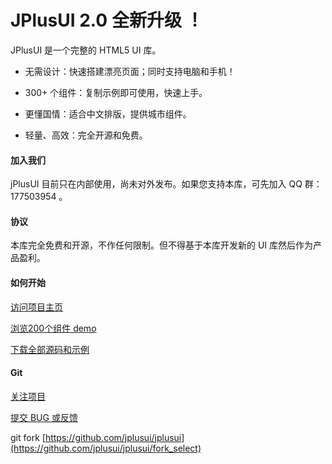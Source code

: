 # JPlusUI 2.0 全新升级 ！

JPlusUI 是一个完整的 HTML5 UI 库。

* 无需设计：快速搭建漂亮页面；同时支持电脑和手机！

* 300+ 个组件：复制示例即可使用，快速上手。

* 更懂国情：适合中文排版，提供城市组件。

* 轻量、高效：完全开源和免费。

#### 加入我们

jPlusUI 目前只在内部使用，尚未对外发布。如果您支持本库，可先加入 QQ 群：177503954 。

#### 协议

本库完全免费和开源，不作任何限制。但不得基于本库开发新的 UI 库然后作为产品盈利。

#### 如何开始

[访问项目主页](http://jplusui.github.com)

[浏览200个组件 demo](http://jplusui.github.com/src/)

[下载全部源码和示例](https://github.com/jplusui/jplusui/zipball/master)

#### Git

[关注项目](https://github.com/jplusui/jplusui/star)

[提交 BUG 或反馈](https://github.com/jplusui/jplusui/issues)

git fork [https://github.com/jplusui/jplusui](https://github.com/jplusui/jplusui/fork_select)
